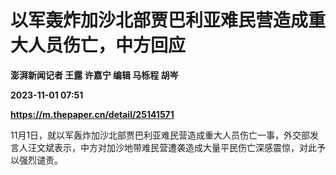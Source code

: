 # 以军轰炸加沙北部贾巴利亚难民营造成重大人员伤亡，中方回应
**澎湃新闻记者 王露 许嘉宁 编辑 马栎程 胡岑**

**2023-11-01 07:51**

**https://m.thepaper.cn/detail/25141571**

11月1日，就以军轰炸加沙北部贾巴利亚难民营造成重大人员伤亡一事，外交部发言人汪文斌表示，中方对加沙地带难民营遭袭造成大量平民伤亡深感震惊，对此予以强烈谴责。